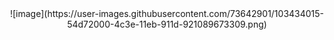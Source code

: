 <div style="text-align: center;">![image](https://user-images.githubusercontent.com/73642901/103434015-54d72000-4c3e-11eb-911d-921089673309.png)</div>
